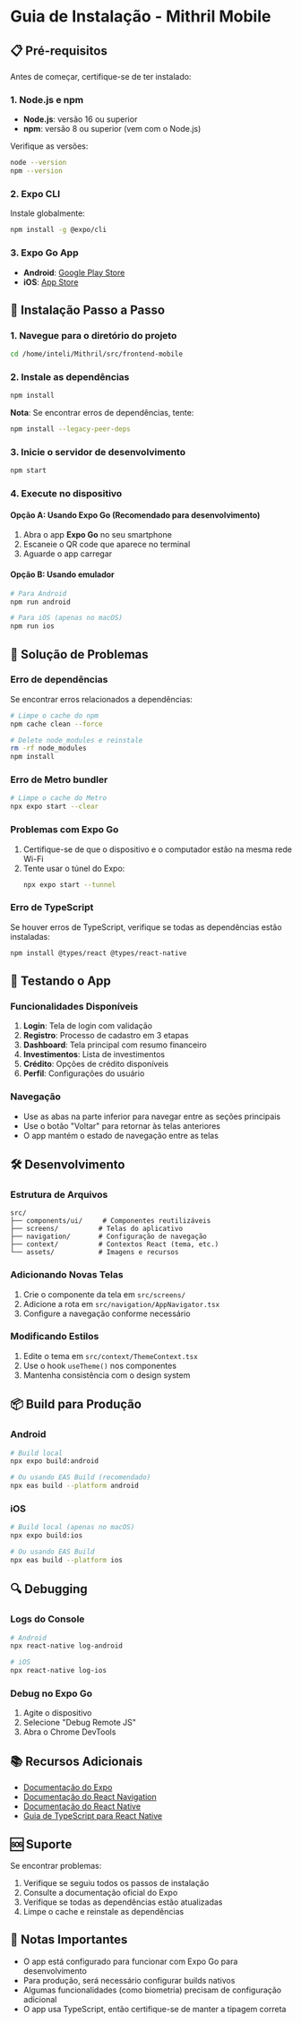 # Guia de Instalação - Mithril Mobile

## 📋 Pré-requisitos

Antes de começar, certifique-se de ter instalado:

### 1. Node.js e npm
- **Node.js**: versão 16 ou superior
- **npm**: versão 8 ou superior (vem com o Node.js)

Verifique as versões:
```bash
node --version
npm --version
```

### 2. Expo CLI
Instale globalmente:
```bash
npm install -g @expo/cli
```

### 3. Expo Go App
- **Android**: [Google Play Store](https://play.google.com/store/apps/details?id=host.exp.exponent)
- **iOS**: [App Store](https://apps.apple.com/app/expo-go/id982107779)

## 🚀 Instalação Passo a Passo

### 1. Navegue para o diretório do projeto
```bash
cd /home/inteli/Mithril/src/frontend-mobile
```

### 2. Instale as dependências
```bash
npm install
```

**Nota**: Se encontrar erros de dependências, tente:
```bash
npm install --legacy-peer-deps
```

### 3. Inicie o servidor de desenvolvimento
```bash
npm start
```

### 4. Execute no dispositivo

#### Opção A: Usando Expo Go (Recomendado para desenvolvimento)
1. Abra o app **Expo Go** no seu smartphone
2. Escaneie o QR code que aparece no terminal
3. Aguarde o app carregar

#### Opção B: Usando emulador
```bash
# Para Android
npm run android

# Para iOS (apenas no macOS)
npm run ios
```

## 🔧 Solução de Problemas

### Erro de dependências
Se encontrar erros relacionados a dependências:
```bash
# Limpe o cache do npm
npm cache clean --force

# Delete node_modules e reinstale
rm -rf node_modules
npm install
```

### Erro de Metro bundler
```bash
# Limpe o cache do Metro
npx expo start --clear
```

### Problemas com Expo Go
1. Certifique-se de que o dispositivo e o computador estão na mesma rede Wi-Fi
2. Tente usar o túnel do Expo:
   ```bash
   npx expo start --tunnel
   ```

### Erro de TypeScript
Se houver erros de TypeScript, verifique se todas as dependências estão instaladas:
```bash
npm install @types/react @types/react-native
```

## 📱 Testando o App

### Funcionalidades Disponíveis
1. **Login**: Tela de login com validação
2. **Registro**: Processo de cadastro em 3 etapas
3. **Dashboard**: Tela principal com resumo financeiro
4. **Investimentos**: Lista de investimentos
5. **Crédito**: Opções de crédito disponíveis
6. **Perfil**: Configurações do usuário

### Navegação
- Use as abas na parte inferior para navegar entre as seções principais
- Use o botão "Voltar" para retornar às telas anteriores
- O app mantém o estado de navegação entre as telas

## 🛠️ Desenvolvimento

### Estrutura de Arquivos
```
src/
├── components/ui/     # Componentes reutilizáveis
├── screens/          # Telas do aplicativo
├── navigation/       # Configuração de navegação
├── context/          # Contextos React (tema, etc.)
└── assets/           # Imagens e recursos
```

### Adicionando Novas Telas
1. Crie o componente da tela em `src/screens/`
2. Adicione a rota em `src/navigation/AppNavigator.tsx`
3. Configure a navegação conforme necessário

### Modificando Estilos
1. Edite o tema em `src/context/ThemeContext.tsx`
2. Use o hook `useTheme()` nos componentes
3. Mantenha consistência com o design system

## 📦 Build para Produção

### Android
```bash
# Build local
npx expo build:android

# Ou usando EAS Build (recomendado)
npx eas build --platform android
```

### iOS
```bash
# Build local (apenas no macOS)
npx expo build:ios

# Ou usando EAS Build
npx eas build --platform ios
```

## 🔍 Debugging

### Logs do Console
```bash
# Android
npx react-native log-android

# iOS
npx react-native log-ios
```

### Debug no Expo Go
1. Agite o dispositivo
2. Selecione "Debug Remote JS"
3. Abra o Chrome DevTools

## 📚 Recursos Adicionais

- [Documentação do Expo](https://docs.expo.dev/)
- [Documentação do React Navigation](https://reactnavigation.org/)
- [Documentação do React Native](https://reactnative.dev/)
- [Guia de TypeScript para React Native](https://reactnative.dev/docs/typescript)

## 🆘 Suporte

Se encontrar problemas:

1. Verifique se seguiu todos os passos de instalação
2. Consulte a documentação oficial do Expo
3. Verifique se todas as dependências estão atualizadas
4. Limpe o cache e reinstale as dependências

## 📝 Notas Importantes

- O app está configurado para funcionar com Expo Go para desenvolvimento
- Para produção, será necessário configurar builds nativos
- Algumas funcionalidades (como biometria) precisam de configuração adicional
- O app usa TypeScript, então certifique-se de manter a tipagem correta
